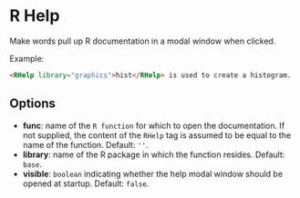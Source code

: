 # R Help

Make words pull up R documentation in a modal window when clicked.

Example:

``` html
<RHelp library="graphics">hist</RHelp> is used to create a histogram.
```

## Options

* __func__: name of the `R function` for which to open the documentation. If not supplied, the content of the `RHelp` tag is assumed to be equal to the name of the function. Default: `''`.
* __library__: name of the R package in which the function resides. Default: `base`.
* __visible__: `boolean` indicating whether the help modal window should be opened at startup. Default: `false`.
